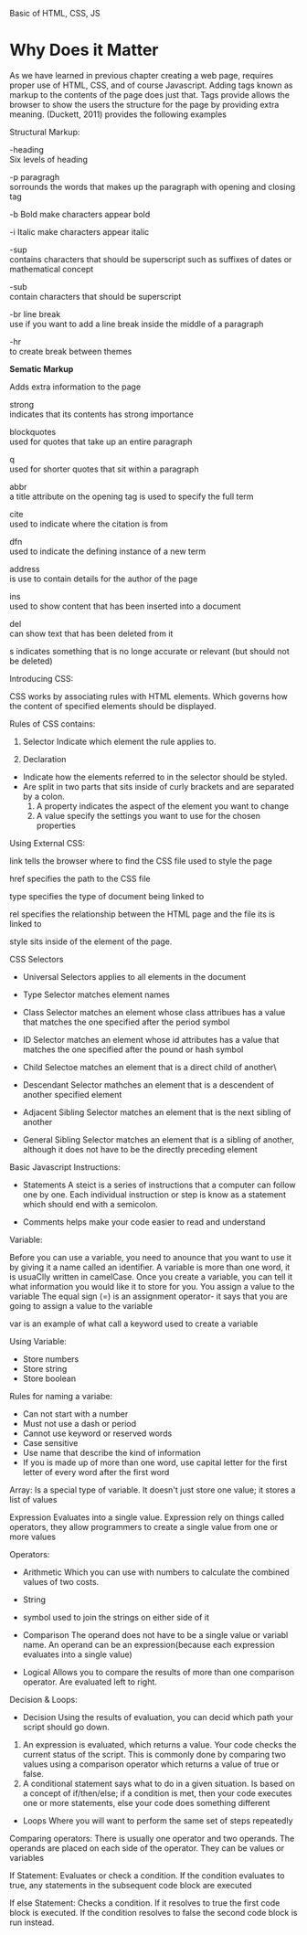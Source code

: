 Basic of HTML, CSS, JS

# Why Does it Matter
As we have learned in previous chapter creating a web page, requires proper use of HTML, CSS, and of course Javascript. Adding tags known as markup to the contents of the page does just that. Tags provide allows the browser to show the users the structure for the page by providing extra meaning. (Duckett, 2011) provides the following examples


Structural Markup:

-heading  
Six levels of heading 
  
-p  paragragh   
sorrounds the words that makes up the paragraph with opening and closing tag
  
 -b  Bold
make characters appear bold
  
 -i  Italic 
 make characters appear italic
  
 -sup   
contains characters that should be superscript such as suffixes of dates or mathematical concept
  
 -sub  
 contain characters that should be superscript 
  
 -br  line break  
  use if you want to add a line break inside the middle of a paragraph
 
 -hr   
  to create break between themes 
  
**Sematic Markup**
 
 Adds extra information to the page

 strong  
 indicates that its contents has strong importance
   
 blockquotes  
 used for quotes that take up an entire paragraph
   
 q  
 used for shorter quotes that sit within a paragraph
   
abbr  
  a title attribute on the opening tag is used to specify the full term
  
cite  
used to indicate where the citation is from
  
dfn  
used to indicate the defining instance of a new term
  
address  
is use to contain details for the author of the page
  
ins  
used to show content that has been inserted into a document

del  
can show text that has been deleted from it 
   
s 
indicates something that is no longe accurate or relevant (but should not be deleted)
  
  
 Introducing CSS: 
  
 CSS works by associating rules with HTML elements. Which governs how the content of specified elements should be displayed. 
  
 Rules of CSS contains:
  1. Selector
  Indicate which element the rule applies to. 
  
  2. Declaration 
  - Indicate how the elements referred to in the selector should be styled. 
  - Are split in two parts that sits inside of curly brackets and are separated by a colon.
    1. A property indicates the aspect of the element you want to change
      2. A value specify the settings you want to use for the chosen properties 
  
  Using External CSS:
  
  link
  tells the browser where to find the CSS file used to style the page
  
  href specifies the path to the CSS file
  
  type specifies the type of document being linked to 
  
  rel specifies the relationship between the HTML page and the file its is linked to 
  
  style
  sits inside of the <head> element of the page. 

 CSS Selectors
    
 - Universal Selectors
  applies to all elements in the document
    
 - Type Selector 
 matches element names
    
 - Class Selector
 matches an element whose class attribues has a value that matches the one specified after the period symbol
    
 - ID Selector
 matches an element whose id attributes has a value that matches the one specified after the pound or hash symbol
    
 - Child Selectoe
 matches an element that is a direct child of another\
  
 - Descendant Selector
 mathches an element that is a descendent of another specified element
    
 - Adjacent Sibling Selector
 matches an element that is the next sibling of another
    
 - General Sibling Selector
 matches an element that is a sibling of another, although it does not have to be the directly preceding element 
  
 
  Basic Javascript Instructions:
  
  - Statements 
  A steict is a series of instructions that a computer can follow one by one. Each individual instruction or step is know as a statement which should end with a semicolon. 
  
  - Comments helps make your code easier to read and understand 
 
  Variable:
  
  Before you can use a variable, you need to anounce that you want to use it by giving it a name called an identifier. A variable is more than one word, it is usuaClly written in camelCase. 
  Once you create a variable, you can tell it what information you would like it to store for you. You assign a value to the variable
  The equal sign  (=) is an assignment operator- it says that you are going to assign a value to the variable
  
  var is an example of what call a keyword used to create a variable 
  
  Using Variable: 
  - Store numbers  
  - Store string
  - Store boolean
  
  Rules for naming a variabe:
  * Can not start with a number
  * Must not use a dash or period
  * Cannot use keyword or reserved words
  * Case sensitive
  * Use name that describe the kind of information
  * If you is made up of more than one word, use capital letter for the first letter of every word after the first word 
  
  Array:
  Is a special type of variable. It doesn't just store one value; it stores a list of values 
  
  Expression
  Evaluates into a single value. Expression rely on things called operators, they allow programmers to create a single value from one or more values
  
  Operators:
  
- Arithmetic
 Which you can use with numbers to calculate the combined values of two costs. 
  
 - String 
 + symbol used to join the strings on either side of it
  
 - Comparison 
 The operand does not have to be a single value or variabl name. An operand can be an expression(because each expression evaluates into a single value)
  
 - Logical 
  Allows you to compare the results of more than one comparison operator. Are evaluated left to right. 
  
  Decision & Loops:
  
 - Decision 
 Using the results of evaluation, you can decid which path your script should go down. 
  1. An expression is evaluated, which returns a value. Your code checks the current status of the script. This is commonly done by comparing two values using a comparison operator which returns a value of true or false.
  2. A conditional statement says what to do in a given situation. Is based on a concept of if/then/else; if a condition is met, then your code executes one or more statements, else your code does something different
  
 - Loops
 Where you will want to perform the same set of steps repeatedly 
  
  Comparing operators:
  There is usually one operator and two operands. The operands are placed on each side of the operator. They can be values or variables
  
  If Statement:
  Evaluates or check a condition. If the condition evaluates to true, any statements in the subsequent code block are executed 
  
  If else Statement:
  Checks a condition. If it resolves to true the first code block is executed. If the condition resolves to false the second code block is run instead.
  

